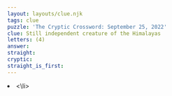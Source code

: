 ```yaml
---
layout: layouts/clue.njk
tags: clue
puzzle: 'The Cryptic Crossword: September 25, 2022'
clue: Still independent creature of the Himalayas
letters: (4)
answer:
straight:
cryptic:
straight_is_first:
---
```

<li><\li>